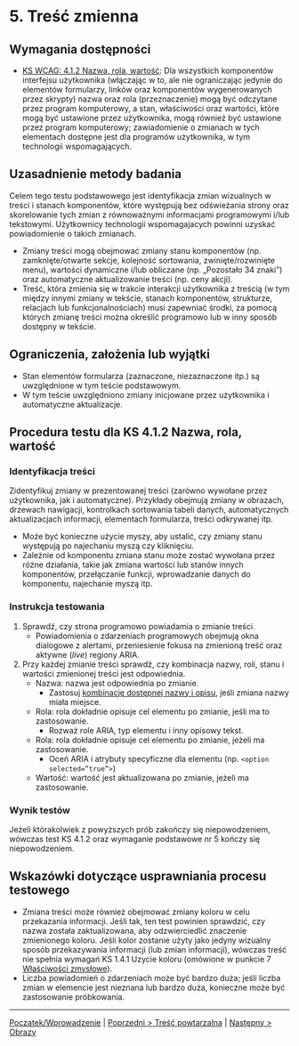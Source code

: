 # 5. Treść zmienna

## Wymagania dostępności
-   [KS WCAG: 4.1.2 Nazwa, rola, wartość](https://wcag.lepszyweb.pl/#name-role-value): Dla wszystkich komponentów interfejsu użytkownika (włączając w to, ale nie ograniczając jedynie do elementów formularzy, linków oraz komponentów wygenerowanych przez skrypty) nazwa oraz rola (przeznaczenie) mogą być odczytane przez program komputerowy, a stan, właściwości oraz wartości, które mogą być ustawione przez użytkownika, mogą również być ustawione przez program komputerowy; zawiadomienie o zmianach w tych elementach dostępne jest dla programów użytkownika, w tym technologii wspomagających.

## Uzasadnienie metody badania
Celem tego testu podstawowego jest identyfikacja zmian wizualnych w treści i stanach komponentów, które występują bez odświeżania strony oraz skorelowanie tych zmian z równoważnymi informacjami programowymi i/lub tekstowymi. Użytkownicy technologii wspomagajacych powinni uzyskać powiadomienie o takich zmianach.
-   Zmiany treści mogą obejmować zmiany stanu komponentów (np. zamknięte/otwarte sekcje, kolejność sortowania, zwinięte/rozwinięte menu), wartości dynamiczne i/lub obliczane (np. „Pozostało 34 znaki”) oraz automatyczne aktualizowanie treści (np. ceny akcji).
-   Treść, która zmienia się w trakcie interakcji użytkownika z treścią (w tym między innymi zmiany w tekście, stanach komponentów, strukturze, relacjach lub funkcjonalnościach) musi zapewniać środki, za pomocą których zmianę treści można określić programowo lub w inny sposób dostępny w tekście.

## Ograniczenia, założenia lub wyjątki
- Stan elementów formularza (zaznaczone, niezaznaczone itp.) są uwzględnione w tym teście podstawowym.
- W tym teście uwzględniono zmiany inicjowane przez użytkownika i automatyczne aktualizacje.


## Procedura testu dla KS 4.1.2 Nazwa, rola, wartość

### Identyfikacja treści
Zidentyfikuj zmiany w prezentowanej treści (zarówno wywołane przez użytkownika, jak i automatyczne). Przykłady obejmują zmiany w obrazach, drzewach nawigacji, kontrolkach sortowania tabeli danych, automatycznych aktualizacjach informacji, elementach formularza, treści odkrywanej itp.
- Może być konieczne użycie myszy, aby ustalić, czy zmiany stanu występują po najechaniu myszą czy kliknięciu.
- Zależnie od komponentu zmiana stanu może zostać wywołana przez różne działania, takie jak zmiana wartości lub stanów innych komponentów, przełączanie funkcji, wprowadzanie danych do komponentu, najechanie myszą itp.

### Instrukcja testowania
1. Sprawdź, czy strona programowo powiadamia o zmianie treści.
   - Powiadomienia o zdarzeniach programowych obejmują okna dialogowe z alertami, przeniesienie fokusa na zmienioną treść oraz aktywne (*live*) regiony ARIA.
1. Przy każdej zmianie treści sprawdź, czy kombinacja nazwy, roli, stanu i wartości zmienionej treści jest odpowiednia.
    - Nazwa: nazwa jest odpowiednia po zmianie. 
        - Zastosuj [kombinację dostępnej nazwy i opisu](https://www.w3.org/TR/html-aam-1.0/#accessible-name-and-description-computation), jeśli zmiana nazwy miała miejsce. 
    - Rola: rola dokładnie opisuje cel elementu po zmianie, jeśli ma to zastosowanie.
        - Rozważ role ARIA, typ elementu i inny opisowy tekst.
    - Rola: rola dokładnie opisuje cel elementu po zmianie, jeżeli ma zastosowanie. 
        - Oceń ARIA i atrybuty specyficzne dla elementu (np. `<option selected=”true”>`)
    - Wartość: wartość jest aktualizowana po zmianie, jeżeli ma zastosowanie.

### Wynik testów
Jeżeli którakolwiek z powyższych prób zakończy się niepowodzeniem, wówczas test KS 4.1.2 oraz wymaganie podstawowe nr 5 kończy się niepowodzeniem.

##  Wskazówki dotyczące usprawniania procesu testowego
-   Zmiana treści może również obejmować zmiany koloru w celu przekazania informacji. Jeśli tak, ten test powinien sprawdzić, czy nazwa została zaktualizowana, aby odzwierciedlić znaczenie zmienionego koloru. Jeśli kolor zostanie użyty jako jedyny wizualny sposób przekazywania informacji (lub zmian informacji), wówczas treść nie spełnia wymagań KS 1.4.1 Uzycie koloru (omówione w punkcie 7 [Właściwości zmysłowe](testy/ICT_07_wlasciwosci-zmyslowe.md)).
-   Liczba powiadomień o zdarzeniach może być bardzo duża; jeśli liczba zmian w elemencie jest nieznana lub bardzo duża, konieczne może być zastosowanie próbkowania.

----------------------------------------
[Początek/Wprowadzenie](testy/ICT_00_wprowadzenie.md) | [Poprzedni &gt; Treść powtarzalna](testy/ICT_04_tresc-powtarzalna.md) | [Następny &gt; Obrazy](testy/ICT_06_obrazy.md)

